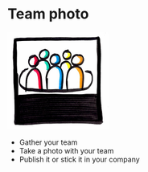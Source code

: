 # Team photo
![Team photo](images/Team_Photo.png)  
* Gather your team
* Take a photo with your team
* Publish it or stick it in your company
